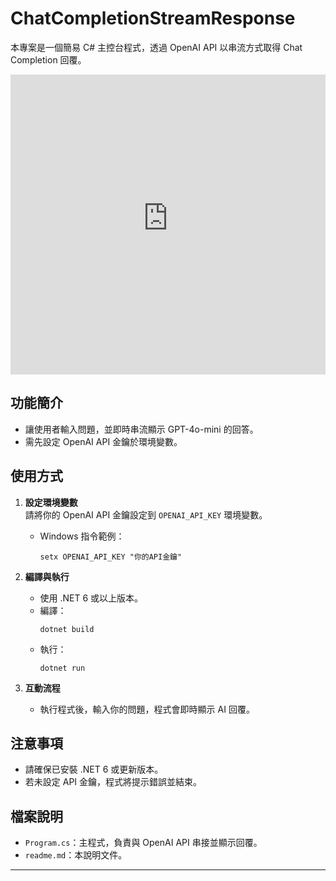 # ChatCompletionStreamResponse

本專案是一個簡易 C# 主控台程式，透過 OpenAI API 以串流方式取得 Chat Completion 回覆。
<iframe src="https://arock.blob.core.windows.net/blogdata/mp4player.html?src=https://arock.blob.core.windows.net/blogdata202508/2025-08-25_11-03-45.mp4" width="100%" height="480" frameborder="0" allowfullscreen></iframe>

## 功能簡介

- 讓使用者輸入問題，並即時串流顯示 GPT-4o-mini 的回答。
- 需先設定 OpenAI API 金鑰於環境變數。

## 使用方式

1. **設定環境變數**  
   請將你的 OpenAI API 金鑰設定到 `OPENAI_API_KEY` 環境變數。
   - Windows 指令範例：  
     ```
     setx OPENAI_API_KEY "你的API金鑰"
     ```

2. **編譯與執行**  
   - 使用 .NET 6 或以上版本。
   - 編譯：
     ```
     dotnet build
     ```
   - 執行：
     ```
     dotnet run
     ```

3. **互動流程**  
   - 執行程式後，輸入你的問題，程式會即時顯示 AI 回覆。

## 注意事項

- 請確保已安裝 .NET 6 或更新版本。
- 若未設定 API 金鑰，程式將提示錯誤並結束。

## 檔案說明

- `Program.cs`：主程式，負責與 OpenAI API 串接並顯示回覆。
- `readme.md`：本說明文件。

---
